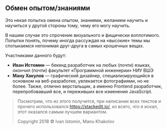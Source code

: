 ## Обмен опытом/знаниями
Это некая попытка омена опытом, знаниями, желанием научить и научиться у другой стороны тому, чему его могу научить.

В нашем случае это спрочение визуального и фищически воплотимого. Попытки понять, почему иногда рассуждая на «высокие» темы мы спотыкаемся непонимая друг-друга в самых крошечных вещах.

Участниками данного будут:
- **Иван Истомин** — бекенд разработчик на любых (почти) языках, окончил (почти) факультет «Программной инженерии» НИУ ВШЭ
- **Ману Хакулов** — графический дизайнер, специализирующийся в основном на веб-разработке, увлекается фотографиями, но не более. Также, отлично верстальщик, а именно Frontend разработчик, перепробовавший все, и переживших все изменения JavaScript.

> Посмотрим, что из этого получится, при написании всех текстов и прочего использовался https://stackedit.io/, из всего, что я искал, этот оказался самым лучшем вариантом.
>
> Copyright 2018 © Ivan Istomin, Manu Khakolov
<!--stackedit_data:
eyJoaXN0b3J5IjpbMTkzNDU1MjQ4NCwtMTM2ODI5NTgzOCwtMT
MwNzg4NjUyOSwtNjA0ODU4OTU5XX0=
-->
